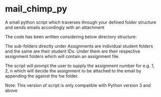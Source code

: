 # mail_chimp_py
A small python script which traverses through your defined folder structure and sends emails accordingly with an attachment

The code has been written considering below directory structure:



The sub-folders directly under Assignments are individual student folders and the same are their student IDs. Under them are their respective assignment folders which will contain an assignment file.

The script will prompt the user to supply the assignment number for e.g. 1, 2, n which will decide the assignment to be attached to the email by appending the against the hw folder.

Note: This version of script is only compatible with Python version 3 and above
